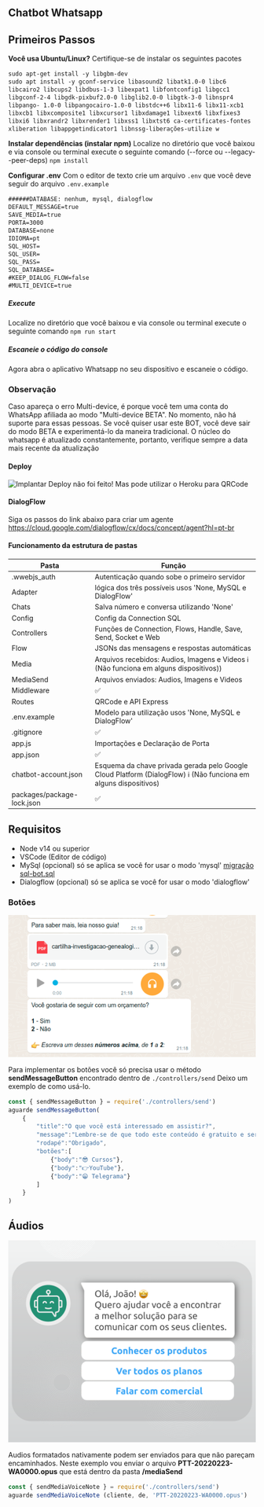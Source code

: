 ## Chatbot Whatsapp


## Primeiros Passos
__Você usa Ubuntu/Linux?__
Certifique-se de instalar os seguintes pacotes
```
sudo apt-get install -y libgbm-dev
sudo apt install -y gconf-service libasound2 libatk1.0-0 libc6 libcairo2 libcups2 libdbus-1-3 libexpat1 libfontconfig1 libgcc1 libgconf-2-4 libgdk-pixbuf2.0-0 libglib2.0-0 libgtk-3-0 libnspr4 libpango- 1.0-0 libpangocairo-1.0-0 libstdc++6 libx11-6 libx11-xcb1 libxcb1 libxcomposite1 libxcursor1 libxdamage1 libxext6 libxfixes3 libxi6 libxrandr2 libxrender1 libxss1 libxtst6 ca-certificates-fontes xliberation libappgetindicator1 libnssg-liberações-utilize w
```
__Instalar dependências (instalar npm)__
Localize no diretório que você baixou e via console ou terminal execute o seguinte comando (--force ou --legacy--peer-deps)
`npm install`

__Configurar .env__
Com o editor de texto crie um arquivo `.env` que você deve seguir do arquivo `.env.example`
```
######DATABASE: nenhum, mysql, dialogflow
DEFAULT_MESSAGE=true
SAVE_MEDIA=true
PORTA=3000
DATABASE=none
IDIOMA=pt
SQL_HOST=
SQL_USER=
SQL_PASS=
SQL_DATABASE=
#KEEP_DIALOG_FLOW=false
#MULTI_DEVICE=true
```
##### Execute 
Localize no diretório que você baixou e via console ou terminal execute o seguinte comando
`npm run start`

##### Escaneie o código do console
Agora abra o aplicativo Whatsapp no ​​seu dispositivo e escaneie o código.


### Observação
Caso apareça o erro Multi-device, é porque você tem uma conta do WhatsApp afiliada ao modo "Multi-device BETA". No momento, não há suporte para essas pessoas. Se você quiser usar este BOT, você deve sair do modo BETA e experimentá-lo da maneira tradicional. O núcleo do whatsapp é atualizado constantemente, portanto, verifique sempre a data mais recente da atualização

#### Deploy 
![Implantar](https://www.herokucdn.com/deploy/button.svg) 
Deploy não foi feito! Mas pode utilizar o Heroku para QRCode

#### DialogFlow
Siga os passos do link abaixo para criar um agente
https://cloud.google.com/dialogflow/cx/docs/concept/agent?hl=pt-br

#### Funcionamento da estrutura de pastas

| Pasta | Função | 
| ------------- | ------------- |
| .wwebjs_auth | Autenticação quando sobe o primeiro servidor |
| Adapter | lógica dos três possíveis usos 'None, MySQL e DialogFlow' |
| Chats | Salva número e conversa utilizando 'None' |
| Config | Config da Connection SQL |
| Controllers | Funções de Connection, Flows, Handle, Save, Send, Socket e Web |
| Flow | JSONs das mensagens e respostas automáticas |
| Media | Arquivos recebidos: Audios, Imagens e Videos ℹ️ (Não funciona em alguns dispositivos))|
| MediaSend | Arquivos enviados: Audios, Imagens e Videos |
| Middleware | ✅ |
| Routes | QRCode e API Express |
| .env.example | Modelo para utilização usos 'None, MySQL e DialogFlow'|
| .gitignore | ✅ |
| app.js | Importações e Declaração de Porta |
| app.json | ✅ |
| chatbot-account.json | Esquema da chave privada gerada pelo Google Cloud Platform (DialogFlow) ℹ️ (Não funciona em alguns dispositivos)|
| packages/package-lock.json | ✅ |

## Requisitos
- Node v14 ou superior
- VSCode (Editor de código)
- MySql (opcional) só se aplica se você for usar o modo 'mysql' [migração sql-bot.sql](https://github.com/leifermendez/bot-whatsapp/blob/main/sql-bot.sql )
- Dialogflow (opcional) só se aplica se você for usar o modo 'dialogflow'

### Botões
![btn](assets/001.png)

Para implementar os botões você só precisa usar o método __sendMessageButton__ encontrado dentro de `./controllers/send` Deixo um exemplo de como usá-lo.

```javascript
const { sendMessageButton } = require('./controllers/send')
aguarde sendMessageButton(
    {
        "title":"O que você está interessado em assistir?",
        "message":"Lembre-se de que todo este conteúdo é gratuito e seria ótimo se você me seguisse!",
        "rodapé":"Obrigado",
        "botões":[
            {"body":"😎 Cursos"},
            {"body":"👉YouTube"},
            {"body":"😁 Telegrama"}
        ]
    }
)
```

## Áudios
<p style="text-align: center">
    <img src='assets/002.png' width="650"/>
</p>

Audios formatados nativamente podem ser enviados para que não pareçam encaminhados. Neste exemplo vou enviar o arquivo __PTT-20220223-WA0000.opus__ que está dentro da pasta __/mediaSend__

```javascript
const { sendMediaVoiceNote } = require('./controllers/send')
aguarde sendMediaVoiceNote (cliente, de, 'PTT-20220223-WA0000.opus')
```

